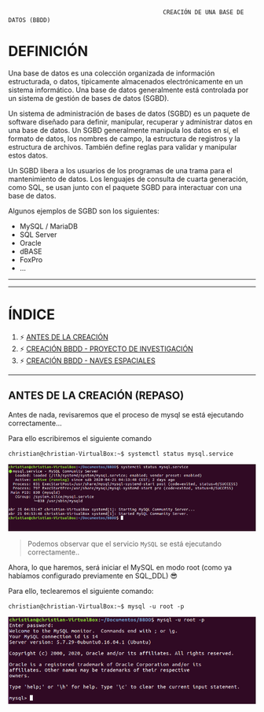                                                 CREACIÓN DE UNA BASE DE DATOS (BBDD)
                                        
# DEFINICIÓN
Una base de datos es una colección organizada de información estructurada, o datos, típicamente almacenados electrónicamente en un sistema informático. Una base de datos generalmente está controlada por un sistema de gestión de bases de datos (SGBD).

Un sistema de administración de bases de datos (SGBD) es un paquete de software diseñado para definir, manipular, recuperar y administrar datos en una base de datos. Un SGBD generalmente manipula los datos en sí, el formato de datos, los nombres de campo, la estructura de registros y la estructura de archivos. También define reglas para validar y manipular estos datos.

Un SGBD libera a los usuarios de los programas de una trama para el mantenimiento de datos. Los lenguajes de consulta de cuarta generación, como SQL, se usan junto con el paquete SGBD para interactuar con una base de datos.

Algunos ejemplos de SGBD son los siguientes:

  - MySQL / MariaDB
  - SQL Server
  - Oracle
  - dBASE
  - FoxPro
  - ...
  
***
***
# ÍNDICE <a name="sql-bbdd_index"></a>
1. ⚡ [ANTES DE LA CREACIÓN](#sql_before-create)
2. ⚡ [CREACIÓN BBDD - PROYECTO DE INVESTIGACIÓN](#sql_proyecto-investigacion)
3. ⚡ [CREACIÓN BBDD - NAVES ESPACIALES](#sql_naves-espaciales)
***

## ANTES DE LA CREACIÓN (REPASO) <a name="sql_before-create"></a>
Antes de nada, revisaremos que el proceso de mysql se está ejecutando correctamente...

Para ello escribiremos el siguiente comando

```console
christian@christian-VirtualBox:~$ systemctl status mysql.service
```

![SYSTEMCTL_REPASO](./imagenes/systemctl_repaso.png)
  > Podemos observar que el servicio `MySQL` se está ejecutando correctamente..

Ahora, lo que haremos, será iniciar el MySQL en modo root (como ya habíamos configurado previamente en SQL_DDL) 😎

Para ello, teclearemos el siguiente comando:

```console
christian@christian-VirtualBox:~$ mysql -u root -p
```
![MySQL_ROOT_USER](./imagenes/mysql_user_root.png)

